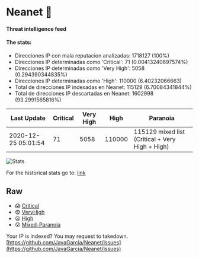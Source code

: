 # Neanet :hocho:
#### Threat intelligence feed
#### The stats:

- Direcciones IP con mala reputacion analizadas: 1718127 (100%)
- Direcciones IP determinadas como 'Critical':  71 (0.00413240697574%)
- Direcciones IP determinadas como 'Very High':  5058 (0.294390344835%)
- Direcciones IP determinadas como 'High':  110000 (6.40232066663)
- Total de direcciones IP indexadas en Neanet:  115129 (6.70084341844%)
- Total de direcciones IP descartadas en Neanet:  1602998 (93.2991565816%)

| Last Update | Critical | Very High | High | Paranoia |
| --- | --- | --- | --- | --- |
| 2020-12-25 05:01:54 | 71 | 5058 | 110000 | 115129 mixed list (Critical + Very High + High)|

![Stats](https://docs.google.com/spreadsheets/d/e/2PACX-1vSnaNMIXVabIpDJjufMlzH7poXnshF3mgd8Is1g9ytUEzVsP5my4Trn8f-xkoLLQ38xpL3HtmUexLo6/pubchart?oid=501124687&format=image)

For the historical stats go to: [link](/stats.csv)
## Raw
- :scream: [Critical](https://raw.githubusercontent.com/JavaGarcia/Neanet/master/blacklists/neanet_critical.txt)
- :fearful: [VeryHigh](https://raw.githubusercontent.com/JavaGarcia/Neanet/master/blacklists/neanet_veryHigh.txtt)
- :frowning: [High](https://raw.githubusercontent.com/JavaGarcia/Neanet/master/blacklists/neanet_high.txt)
- :dizzy_face: [Mixed-Paranoia](https://raw.githubusercontent.com/JavaGarcia/Neanet/master/blacklists/neanet_all.txt)


Your IP is indexed? You may request to takedown. [https://github.com/JavaGarcia/Neanet/issues](https://github.com/JavaGarcia/Neanet/issues)














































































































































































































































































































































































































































































































































































































































































































































































































































































































































































































































































































































































































































































































































































































































































































































































































































































































































































































































































































































































































































































































































































































































































































































































































































































































































































































































































































































































































































































































































































































































































































































